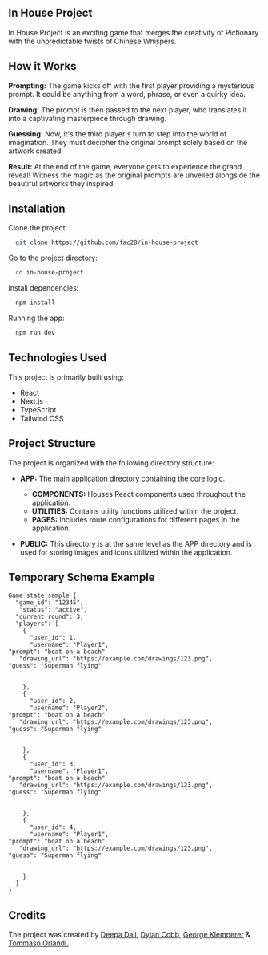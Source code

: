 ## In House Project

In House Project is an exciting game that merges the creativity of Pictionary with the unpredictable twists of Chinese Whispers.

## How it Works

**Prompting:** The game kicks off with the first player providing a mysterious prompt. It could be anything from a word, phrase, or even a quirky idea.

**Drawing:** The prompt is then passed to the next player, who translates it into a captivating masterpiece through drawing.

**Guessing:** Now, it's the third player's turn to step into the world of imagination. They must decipher the original prompt solely based on the artwork created.

**Result:** At the end of the game, everyone gets to experience the grand reveal! Witness the magic as the original prompts are unveiled alongside the beautiful artworks they inspired.

## Installation

Clone the project:

```bash
  git clone https://github.com/fac28/in-house-project
```

Go to the project directory:

```bash
  cd in-house-project
```

Install dependencies:

```bash
  npm install
```

Running the app:

```bash
  npm run dev
```

## Technologies Used

This project is primarily built using:

- React
- Next.js
- TypeScript
- Tailwind CSS

## Project Structure

The project is organized with the following directory structure:

- **APP:** The main application directory containing the core logic.

  - **COMPONENTS:** Houses React components used throughout the application.
  - **UTILITIES:** Contains utility functions utilized within the project.
  - **PAGES:** Includes route configurations for different pages in the application.

- **PUBLIC:** This directory is at the same level as the APP directory and is used for storing images and icons utilized within the application.

## Temporary Schema Example

```
Game state sample {
  "game_id": "12345",
   "status": "active",
  "current_round": 3,
  "players": [
    {
      "user_id": 1,
      "username": "Player1",
"prompt": "boat on a beach"
   "drawing_url": "https://example.com/drawings/123.png",
"guess": "Superman flying"


    },
    {
      "user_id": 2,
      "username": "Player2",
"prompt": "boat on a beach"
   "drawing_url": "https://example.com/drawings/123.png",
"guess": "Superman flying"


    },
    {
      "user_id": 3,
      "username": "Player1",
"prompt": "boat on a beach"
   "drawing_url": "https://example.com/drawings/123.png",
"guess": "Superman flying"


    },
    {
      "user_id": 4,
      "username": "Player1",
"prompt": "boat on a beach"
   "drawing_url": "https://example.com/drawings/123.png",
"guess": "Superman flying"


    }
  ]
}

```

## Credits

The project was created by <a href="https://github.com/DeepsDali">Deepa Dali</a>, <a href="https://github.com/dylancobb">Dylan Cobb</a>, <a href="https://github.com/GeorgeKlemperer">George Klemperer</a> & <a href="https://github.com/benante">Tommaso Orlandi.</a>
